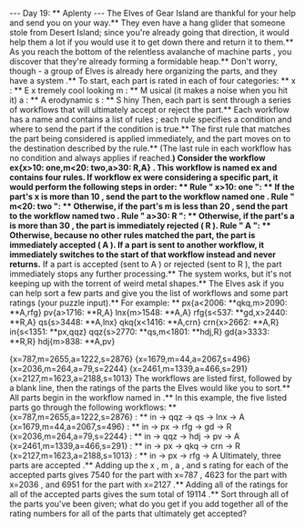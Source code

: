 --- Day 19: ** Aplenty ---
The Elves of Gear Island are thankful for your help and send you on your way.** They even have a hang glider that someone
stole
from Desert Island; since you're already going that direction, it would help them a lot if you would use it to get down there and return it to them.**
As you reach the bottom of the
relentless avalanche of machine parts
, you discover that they're already forming a formidable heap.** Don't worry, though - a group of Elves is already here organizing the parts, and they have a
system
.**
To start, each part is rated in each of four categories: **
x
: ** E
x
tremely cool looking
m
: **
M
usical (it makes a noise when you hit it)
a
: **
A
erodynamic
s
: **
S
hiny
Then, each part is sent through a series of
workflows
that will ultimately
accept
or
reject
the part.** Each workflow has a name and contains a list of
rules
; each rule specifies a condition and where to send the part if the condition is true.** The first rule that matches the part being considered is applied immediately, and the part moves on to the destination described by the rule.** (The last rule in each workflow has no condition and always applies if reached.**)
Consider the workflow
ex{x>10: **one,m<20: **two,a>30: **R,A}
.** This workflow is named
ex
and contains four rules.** If workflow
ex
were considering a specific part, it would perform the following steps in order: **
Rule "
x>10: **one
": ** If the part's
x
is more than
10
, send the part to the workflow named
one
.**
Rule "
m<20: **two
": ** Otherwise, if the part's
m
is less than
20
, send the part to the workflow named
two
.**
Rule "
a>30: **R
": ** Otherwise, if the part's
a
is more than
30
, the part is immediately
rejected
(
R
).**
Rule "
A
": ** Otherwise, because no other rules matched the part, the part is immediately
accepted
(
A
).**
If a part is sent to another workflow, it immediately switches to the start of that workflow instead and never returns.** If a part is
accepted
(sent to
A
) or
rejected
(sent to
R
), the part immediately stops any further processing.**
The system works, but it's not keeping up with the torrent of weird metal shapes.** The Elves ask if you can help sort a few parts and give you the list of workflows and some part ratings (your puzzle input).** For example: **
px{a<2006: **qkq,m>2090: **A,rfg}
pv{a>1716: **R,A}
lnx{m>1548: **A,A}
rfg{s<537: **gd,x>2440: **R,A}
qs{s>3448: **A,lnx}
qkq{x<1416: **A,crn}
crn{x>2662: **A,R}
in{s<1351: **px,qqz}
qqz{s>2770: **qs,m<1801: **hdj,R}
gd{a>3333: **R,R}
hdj{m>838: **A,pv}

{x=787,m=2655,a=1222,s=2876}
{x=1679,m=44,a=2067,s=496}
{x=2036,m=264,a=79,s=2244}
{x=2461,m=1339,a=466,s=291}
{x=2127,m=1623,a=2188,s=1013}
The workflows are listed first, followed by a blank line, then the ratings of the parts the Elves would like you to sort.** All parts begin in the workflow named
in
.** In this example, the five listed parts go through the following workflows: **
{x=787,m=2655,a=1222,s=2876}
: **
in
->
qqz
->
qs
->
lnx
->
A
{x=1679,m=44,a=2067,s=496}
: **
in
->
px
->
rfg
->
gd
->
R
{x=2036,m=264,a=79,s=2244}
: **
in
->
qqz
->
hdj
->
pv
->
A
{x=2461,m=1339,a=466,s=291}
: **
in
->
px
->
qkq
->
crn
->
R
{x=2127,m=1623,a=2188,s=1013}
: **
in
->
px
->
rfg
->
A
Ultimately, three parts are
accepted
.** Adding up the
x
,
m
,
a
, and
s
rating for each of the accepted parts gives
7540
for the part with
x=787
,
4623
for the part with
x=2036
, and
6951
for the part with
x=2127
.** Adding all of the ratings for
all
of the accepted parts gives the sum total of
19114
.**
Sort through all of the parts you've been given;
what do you get if you add together all of the rating numbers for all of the parts that ultimately get accepted?